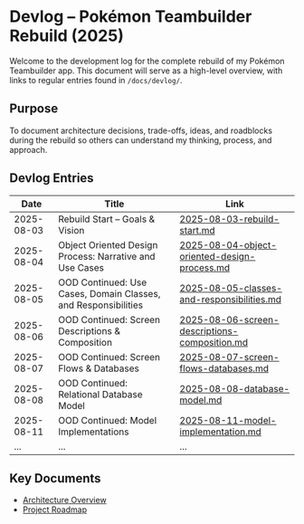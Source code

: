 # Devlog – Pokémon Teambuilder Rebuild (2025)

Welcome to the development log for the complete rebuild of my Pokémon Teambuilder app. This document will serve as a high-level overview, with links to regular entries found in `/docs/devlog/`.

## Purpose
To document architecture decisions, trade-offs, ideas, and roadblocks during the rebuild so others can understand my thinking, process, and approach.

## Devlog Entries

| Date       | Title                            | Link                                             |
|------------|----------------------------------|--------------------------------------------------|
| 2025-08-03 | Rebuild Start – Goals & Vision   | [2025-08-03-rebuild-start.md](docs/devlog/2025-08-03-rebuild-start.md) |
| 2025-08-04 | Object Oriented Design Process: Narrative and Use Cases | [2025-08-04-object-oriented-design-process.md](docs/devlog/2025-08-04-object-oriented-design-process.md) |
| 2025-08-05 | OOD Continued: Use Cases, Domain Classes, and Responsibilities | [2025-08-05-classes-and-responsibilities.md](docs/devlog/2025-08-05-classes-and-responsibilities.md) |
| 2025-08-06 | OOD Continued: Screen Descriptions & Composition | [2025-08-06-screen-descriptions-composition.md](docs/devlog/2025-08-06-screen-descriptions-composition.md) |
| 2025-08-07 | OOD Continued: Screen Flows & Databases | [2025-08-07-screen-flows-databases.md](docs/devlog/2025-08-07-screen-flows-databases.md) |
| 2025-08-08 | OOD Continued: Relational Database Model | [2025-08-08-database-model.md](docs/devlog/2025-08-08-database-model.md) |
| 2025-08-11 | OOD Continued: Model Implementations | [2025-08-11-model-implementation.md](docs/devlog/2025-08-11-model-implementation.md) |
| ...        | ...                              | ...                                              |
## Key Documents

- [Architecture Overview](docs/architecture.md)
- [Project Roadmap](docs/roadmap.md)
